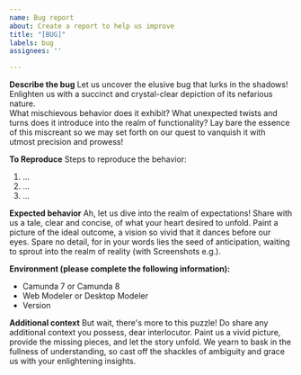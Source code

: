 ```yaml
---
name: Bug report
about: Create a report to help us improve
title: "[BUG]"
labels: bug
assignees: ''

---
```


**Describe the bug**
Let us uncover the elusive bug that lurks in the shadows! Enlighten us with a succinct and crystal-clear depiction of its nefarious nature.   
What mischievous behavior does it exhibit? What unexpected twists and turns does it introduce into the realm of functionality? Lay bare the essence of this miscreant so we may set forth on our quest to vanquish it with utmost precision and prowess!

**To Reproduce**
Steps to reproduce the behavior:
1. ...
2. ...
3. ...

**Expected behavior**
Ah, let us dive into the realm of expectations! Share with us a tale, clear and concise, of what your heart desired to unfold. Paint a picture of the ideal outcome, a vision so vivid that it dances before our eyes. Spare no detail, for in your words lies the seed of anticipation, waiting to sprout into the realm of reality (with Screenshots e.g.).

**Environment (please complete the following information):**
 - Camunda 7 or Camunda 8
 - Web Modeler or Desktop Modeler
 - Version

**Additional context**
But wait, there's more to this puzzle! Do share any additional context you possess, dear interlocutor. Paint us a vivid picture, provide the missing pieces, and let the story unfold. We yearn to bask in the fullness of understanding, so cast off the shackles of ambiguity and grace us with your enlightening insights.
